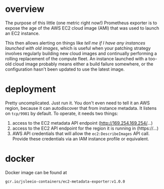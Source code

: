 # overview

The purpose of this little (one metric right now!) Prometheus exporter is to expose
the age of the AWS EC2 cloud image (AMI) that was used to launch an EC2 instance.

This then allows alerting on things like _tell me if I have any instances
launched with old images_, which is useful when your patching strategy involves
regularly building new cloud images and continually performing a rolling
replacement of the compute fleet. An instance launched with a too-old cloud
image probably means either a build failure somewhere, or the configuration
hasn't been updated to use the latest image.

# deployment

Pretty uncomplicated. Just run it. You don't even need to tell it an AWS
region, because it can autodiscover that from instance metadata. It listens on
`tcp/9981` by default. To operate, it needs two things:

1. access to the EC2 metadata API endpoint (http://169.254.169.254/...)
2. access to the EC2 API endpoint for the region it is running in (https://...)
2. AWS API credentials that will allow the `ec2:DescribeImages` API call.
   Provide these credentials via an IAM instance profile or equivalent.

# docker

Docker image can be found at

    gcr.io/jsleeio-containers/ec2-metadata-exporter:v1.0.0

